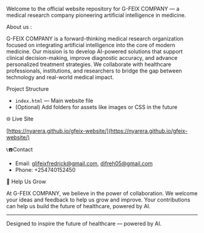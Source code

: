 

Welcome to the official website repository for G-FEIX COMPANY — a medical research company pioneering artificial intelligence in medicine.

About us :

G-FEIX COMPANY is a forward-thinking medical research organization focused on integrating artificial intelligence into the core of modern medicine. Our mission is to develop AI-powered solutions that support clinical decision-making, improve diagnostic accuracy, and advance personalized treatment strategies. We collaborate with healthcare professionals, institutions, and researchers to bridge the gap between technology and real-world medical impact.

 Project Structure

- `index.html` — Main website file
- (Optional) Add folders for assets like images or CSS in the future

 🌐 Live Site

[https://nyarera.github.io/gfeix-website/](https://nyarera.github.io/gfeix-website/) 

 📞☎️Contact

- Email: glifeixfredrick@gmail.com, difreh05@gmail.com  
- Phone: +254740152450


🌱 Help Us Grow

At G-FEIX COMPANY, we believe in the power of collaboration. We welcome your ideas and feedback to help us grow and improve. Your contributions can help us build the future of healthcare, powered by AI.

---

Designed to inspire the future of healthcare — powered by AI.
